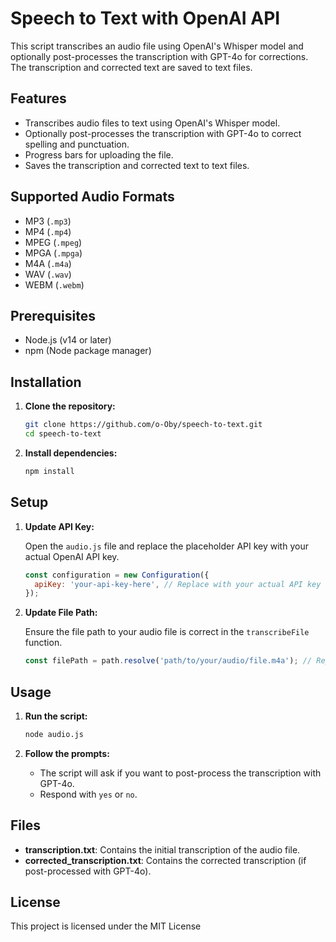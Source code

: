 # Speech to Text with OpenAI API

This script transcribes an audio file using OpenAI's Whisper model and optionally post-processes the transcription with GPT-4o for corrections. The transcription and corrected text are saved to text files.

## Features

- Transcribes audio files to text using OpenAI's Whisper model.
- Optionally post-processes the transcription with GPT-4o to correct spelling and punctuation.
- Progress bars for uploading the file.
- Saves the transcription and corrected text to text files.

## Supported Audio Formats

- MP3 (`.mp3`)
- MP4 (`.mp4`)
- MPEG (`.mpeg`)
- MPGA (`.mpga`)
- M4A (`.m4a`)
- WAV (`.wav`)
- WEBM (`.webm`)

## Prerequisites

- Node.js (v14 or later)
- npm (Node package manager)

## Installation

1. **Clone the repository:**

    ```bash
    git clone https://github.com/o-Oby/speech-to-text.git
    cd speech-to-text
    ```

2. **Install dependencies:**

    ```bash
    npm install
    ```

## Setup

1. **Update API Key:**

    Open the `audio.js` file and replace the placeholder API key with your actual OpenAI API key.

    ```javascript
    const configuration = new Configuration({
      apiKey: 'your-api-key-here', // Replace with your actual API key
    });
    ```

2. **Update File Path:**

    Ensure the file path to your audio file is correct in the `transcribeFile` function.

    ```javascript
    const filePath = path.resolve('path/to/your/audio/file.m4a'); // Replace with your actual file path
    ```

## Usage

1. **Run the script:**

    ```bash
    node audio.js
    ```

2. **Follow the prompts:**

    - The script will ask if you want to post-process the transcription with GPT-4o.
    - Respond with `yes` or `no`.

## Files

- **transcription.txt**: Contains the initial transcription of the audio file.
- **corrected_transcription.txt**: Contains the corrected transcription (if post-processed with GPT-4o).

## License

This project is licensed under the MIT License 
